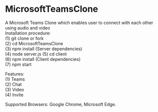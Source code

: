 # MicrosoftTeamsClone
A Microsoft Teams Clone which enables user to connect with each other using audio and video
<br>
Installation procedure:<br>
(1) git clone or fork<br>
(2) cd MicrosoftTeamsClone<br>
(3) npm install (Server dependencies)<br>
(4) node server.js 
(5) cd client <br>
(6) npm install (Client dependencies)<br>
(7) npm start

Features:<br>
(1) Teams<br>
(2) Chat<br>
(3) Video<br>
(4) Invite<br>

Supported Browsers: Google Chrome, Microsoft Edge.

